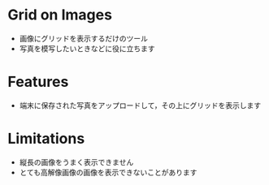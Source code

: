 # Grid on Images

- 画像にグリッドを表示するだけのツール
- 写真を模写したいときなどに役に立ちます

# Features

- 端末に保存された写真をアップロードして，その上にグリッドを表示します

# Limitations

- 縦長の画像をうまく表示できません
- とても高解像画像の画像を表示できないことがあります
